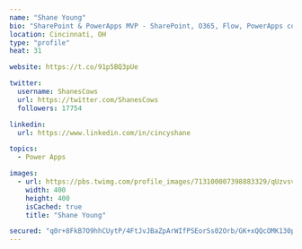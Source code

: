 ```yaml
---
name: "Shane Young"
bio: "SharePoint & PowerApps MVP - SharePoint, O365, Flow, PowerApps consulting? @PowerApps911 | Pure Snark? You found it."
location: Cincinnati, OH
type: "profile"
heat: 31

website: https://t.co/91p5BQ3pUe

twitter:
  username: ShanesCows
  url: https://twitter.com/ShanesCows
  followers: 17754

linkedin:
  url: https://www.linkedin.com/in/cincyshane

topics:
  - Power Apps

images:
  - url: https://pbs.twimg.com/profile_images/713100007398883329/qUzvsvQ3_400x400.jpg
    width: 400
    height: 400
    isCached: true
    title: "Shane Young"

secured: "q0r+8FkB7O9hhCUytP/4FtJvJBaZpArWIfPSEorSs02Orb/GK+xQQcOMK130pxrtjA71OoFyc2ZxysAI+eLarTT9rHpVhiqEWeWYLNcIAiW71uMO/ymTukeIsSUuWQIzR1bcLR4GQVpX9b8lMtrymXRBMVFqcN7O9OxPiehvO/QgjGOfJoesNvGU0XDOz90K+rcHZP//7a1wcU2zuzY0xaWKDu8vBLH98yHt73PfTUPbe9lXW/za1EJGxNOadz1TZKG6qPRa/355naJchpwbyc7FwoMxwdnK+SRrYdQx6fQp2+wROBq/OC5lHPmZZD7/DaO22Fli4PeA+xJJPItZ87RgcLHnWMFJwhs3vMmz8f4yZKdr+HKBBjMqct9WXI8K+e8ai41k7spe5s5ZYPDceg3lWeM9W+hVZIAk2Tiv+4M=;BO3tUfaaYJCQOJQCacudKg=="
---
```


